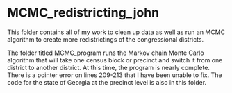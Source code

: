 # MCMC_redistricting_john

This folder contains all of my work to clean up data as well as run an MCMC algorithm to create more redistrictings of the congressional districts. 

The folder titled MCMC_program runs the Markov chain Monte Carlo algorithm that will take one census block or precinct and switch it from one district to another district. At this time, the program is nearly complete. There is a pointer error on lines 209-213 that I have been unable to fix. The code for the state of Georgia at the precinct level is also in this folder. 
